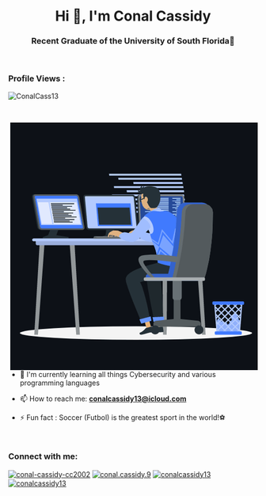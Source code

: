 <h1 align="center">Hi 👋, I'm Conal Cassidy</h1>
<h3 align="center">Recent Graduate of the University of South Florida🐂</h3>

<br>

<p align="right"> <h3>Profile Views :</h3> <img src="https://komarev.com/ghpvc/?username=ConalCass13&label=Profile%20views&color=0e75b6&style=flat"
    alt="ConalCass13" /> 
  </p>

<br>

<p><img align="right" src="https://github.com/ConalCass13/image/blob/main/animation_500_kxa883sd.gif" alt="ConalCass13" /></p>


- 🌱 I'm currently learning all things Cybersecurity and various programming languages

- 📫 How to reach me: **conalcassidy13@icloud.com**

- ⚡ Fun fact : Soccer (Futbol) is the greatest sport in the world!⚽

<br>

<h3 align="left">Connect with me:</h3>
<p align="left">
  <a href="https://www.linkedin.com/in/conal-cassidy-cc2002/" target="blank"><img align="center"
      src="https://raw.githubusercontent.com/rahuldkjain/github-profile-readme-generator/master/src/images/icons/Social/linked-in-alt.svg"
      alt="conal-cassidy-cc2002" height="30" width="40" /></a>  
  <a href="https://www.facebook.com/conal.cassidy.9" target="blank"><img align="center"
      src="https://raw.githubusercontent.com/rahuldkjain/github-profile-readme-generator/master/src/images/icons/Social/facebook.svg"
      alt="conal.cassidy.9" height="30" width="40" /></a>
  <a href="https://instagram.com/conalcassidy13/" target="blank"><img align="center"
      src="https://raw.githubusercontent.com/rahuldkjain/github-profile-readme-generator/master/src/images/icons/Social/instagram.svg"
      alt="conalcassidy13" height="30" width="40" /></a>
   <a href="https://x.com/conalcassidy13" target="blank"><img align="center"
      src="https://raw.githubusercontent.com/rahuldkjain/github-profile-readme-generator/master/src/images/icons/Social/twitter.svg"
      alt="conalcassidy13" height="30" width="40" /></a>
</p>

<!---
ConalCass13/ConalCass13 is a ✨ special ✨ repository because its `README.md` (this file) appears on your GitHub profile.
You can click the Preview link to take a look at your changes.
--->
